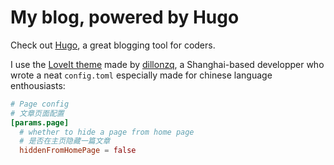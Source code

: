 # My blog, powered by Hugo

Check out [Hugo](https://gohugo.io), a great blogging tool for coders.

I use the [LoveIt theme](https://github.com/dillonzq/LoveIt)
made by [dillonzq](https://github.com/dillonzq),
a Shanghai-based developper who wrote a neat `config.toml`
especially made for chinese language enthousiasts:

```toml
# Page config
# 文章页面配置
[params.page]
  # whether to hide a page from home page
  # 是否在主页隐藏一篇文章
  hiddenFromHomePage = false
```

